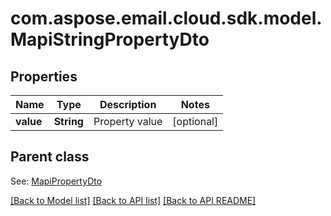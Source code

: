 
# com.aspose.email.cloud.sdk.model.MapiStringPropertyDto
## Properties
Name | Type | Description | Notes
------------ | ------------- | ------------- | -------------
**value** | **String** | Property value              |  [optional]


## Parent class

See: [MapiPropertyDto](MapiPropertyDto.md)

[[Back to Model list]](README.md#documentation-for-models) [[Back to API list]](README.md#documentation-for-api-endpoints) [[Back to API README]](README.md)

